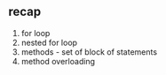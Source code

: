 ## recap 

1. for loop 
2. nested for loop 
3. methods - set of block of statements 
4. method overloading 